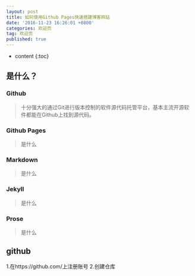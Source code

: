 ```yaml
---
layout: post
title: 如何使用Github Pages快速搭建博客网站
date: '2016-11-23 16:26:01 +0800'
categories: 欢迎页
tag: 欢迎页
published: true
---
```


* content
{:toc}

是什么？
------------------------

### Github
> 十分强大的通过Git进行版本控制的软件源代码托管平台，基本主流开源软件都能在Github上找到源代码。

### Github Pages
> 是什么

### Markdown
> 是什么

### Jekyll
> 是什么

### Prose
> 是什么

## github
1.在https://github.com/上注册账号
2.创建仓库




[jekyll]:      http://jekyllrb.com
[jekyll-gh]:   https://github.com/jekyll/jekyll
[jekyll-help]: https://github.com/jekyll/jekyll-help
